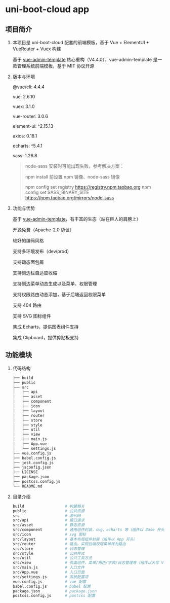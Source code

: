 # uni-boot-cloud app

## 项目简介

1. 本项目是 uni-boot-cloud 配套的前端模板，基于 Vue + ElementUI + VueRouter + Vuex 构建

   基于 [vue-admin-template](https://github.com/PanJiaChen/vue-admin-template) 核心重构（V4.4.0），vue-admin-template
   是一款管理系统前端模板，基于 MIT 协议开源

2. 版本与环境

   @vue/cli: 4.4.4

   vue: 2.6.10

   vuex: 3.1.0

   vue-router: 3.0.6

   element-ui: ^2.15.13

   axios: 0.18.1

   echarts:   ^5.4.1

   sass: 1.26.8

   > node-sass 安装时可能出现失败，参考解决方案：
   >
   > npm install 前设置 npm 镜像、node-sass 镜像
   >
   > npm config set registry https://registry.npm.taobao.org
   > npm config set SASS_BINARY_SITE https://npm.taobao.org/mirrors/node-sass

3. 功能与优势

   基于 [vue-admin-template](https://github.com/PanJiaChen/vue-admin-template)，有丰富的生态（站在巨人的肩膀上）

   开源免费（Apache-2.0 协议）

   较好的编码风格

   支持多环境发布（dev/prod）

   支持动态面包屑

   支持侧边栏自适应收缩

   支持侧边菜单动态生成以及菜单、权限管理

   支持权限路由动态添加，基于后端返回权限菜单

   支持 404 路由

   支持 SVG 图标组件

   集成 Echarts，提供图表组件支持

   集成 Clipboard，提供剪贴板支持

## 功能模块

1. 代码结构

   ```sh
   ├── build
   ├── public
   ├── src
   │   ├── api
   │   ├── asset
   │   ├── component
   │   ├── icon
   │   ├── layout
   │   ├── router
   │   ├── store
   │   ├── style
   │   ├── util
   │   ├── view
   │   ├── main.js
   │   ├── App.vue
   │   └── settings.js
   ├── vue.config.js
   ├── babel.config.js
   ├── jest.config.js
   ├── jsconfig.json
   ├── LICENSE
   ├── package.json
   ├── postcss.config.js
   └── README.md
   ```

2. 目录介绍

   ```sh
   build                  # 构建相关
   public                 # 公共资源
   src                    # 源代码
   src/api                # 接口请求
   src/asset              # 静态资源
   src/component          # 通用组件封装，svg、echarts 等（组件以 Base 开头）
   src/icon               # svg 图标
   src/layout             # 基本布局组件封装（组件以 App 开头）
   src/router             # 路由，实现后端权限菜单转为路由
   src/store              # 状态管理
   src/style              # 公共样式
   src/util               # 公共工具方法
   src/view               # 页面组件，菜单/角色/字典/日志管理等（组件以大写 V 开头）
   src/main.js            # 入口文件
   src/App.vue            # 入口页面
   src/settings.js        # 系统配置项
   vue.config.js          # vue 配置
   babel.config.js        # babel 配置
   package.json           # package.json
   postcss.config.js      # postcss 配置
   ```